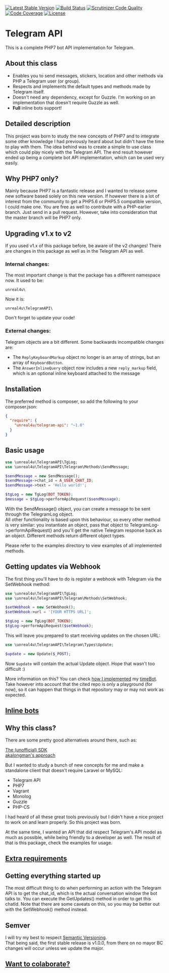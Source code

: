 [![Latest Stable Version](https://poser.pugx.org/unreal4u/telegram-api/v/stable)](https://packagist.org/packages/unreal4u/telegram-api)
[![Build Status](https://travis-ci.org/unreal4u/telegram-api.svg)](https://travis-ci.org/unreal4u/telegram-api)
[![Scrutinizer Code Quality](https://scrutinizer-ci.com/g/unreal4u/telegram-api/badges/quality-score.png?b=master)](https://scrutinizer-ci.com/g/unreal4u/telegram-api/?branch=master)
[![Code Coverage](https://scrutinizer-ci.com/g/unreal4u/telegram-api/badges/coverage.png?b=master)](https://scrutinizer-ci.com/g/unreal4u/telegram-api/?branch=master)
[![License](https://poser.pugx.org/unreal4u/telegram-api/license)](https://packagist.org/packages/unreal4u/telegram-api)

# Telegram API

This is a complete PHP7 bot API implementation for Telegram.

## About this class

* Enables you to send messages, stickers, location and other methods via PHP a Telegram user (or group).
* Respects and implements the default types and methods made by Telegram itself.
* Doesn't need any dependency, except for Guzzle. I'm working on an implementation that doesn't require Guzzle as well.
* **Full** inline bots support!

## Detailed description

This project was born to study the new concepts of PHP7 and to integrate some other knowledge I had previously heard
about but didn't have the time to play with them. The idea behind was to create a simple to use class which could
play nicely with the Telegram API. The end result however ended up being a complete bot API implementation, which can be
used very easily.

## Why PHP7 only?

Mainly because PHP7 is a fantastic release and I wanted to release some new software based solely on this new version. 
If however there is a lot of interest from the community to get a PHP5.6 or PHP5.5 compatible version, I could make one.
You are free as well to contribute with a PHP-earlier branch. Just send in a pull request. However, take into 
consideration that the master branch will be PHP7 only.

## Upgrading v1.x to v2

If you used v1.x of this package before, be aware of the v2 changes! There are changes in this package as well as in the
Telegram API as well.

### Internal changes:

The most important change is that the package has a different namespace now. It used to be:
```
unreal4u\
```

Now it is:
```
unreal4u\TelegramAPI\
```

Don't forget to update your code!

### External changes:

Telegram objects are a bit different. Some backwards incompatible changes are:

- The `ReplyKeyboardMarkup` object no longer is an array of strings, but an array of `KeyboardButton`.
- The `AnswerInlineQuery` object now includes a new `reply_markup` field, which is an optional inline keyboard attached
to the message

## Installation

The preferred method is composer, so add the following to your composer.json:

```json
{
  "require": {
    "unreal4u/telegram-api": "~1.0"
  }
}
```

## Basic usage

```php
use \unreal4u\TelegramAPI\TgLog;
use \unreal4u\TelegramAPI\Telegram\Methods\SendMessage;

$sendMessage = new SendMessage();
$sendMessage->chat_id = A_USER_CHAT_ID;
$sendMessage->text = 'Hello world!';

$tgLog = new TgLog(BOT_TOKEN);
$message = $tgLog->performApiRequest($sendMessage);
```

With the SendMessage() object, you can create a message to be sent through the TelegramLog object.  
All other functionality is based upon this behaviour, so every other method is very similar: you instantiate an object, 
pass that object to TelegramLog->performApiRequest() and you'll get the native Telegram response back as an object. 
Different methods return different object types. 

Please refer to the examples directory to view examples of all implemented methods.

## Getting updates via Webhook

The first thing you'll have to do is register a webhook with Telegram via the SetWebhook method:

```php
use \unreal4u\TelegramAPI\TgLog;
use \unreal4u\TelegramAPI\Telegram\Methods\SetWebhook;

$setWebhook = new SetWebhook();
$setWebhook->url = '[YOUR HTTPS URL]';

$tgLog = new TgLog(BOT_TOKEN);
$tgLog->performApiRequest($setWebhook);
```

This will leave you prepared to start receiving updates on the chosen URL: 

```php
use \unreal4u\TelegramAPI\Telegram\Types\Update;

$update = new Update($_POST);
```

Now <code>$update</code> will contain the actual Update object. Hope that wasn't too difficult :)

More information on this? You can check [how I implemented](https://github.com/unreal4u/tg-timebot) my 
[timeBot](https://telegram.me/TheTimeBot). Take however into account that the cited repo is only a playground (for now), 
so it can happen that things in that repository may or may not work as expected.

## [Inline bots](https://github.com/unreal4u/telegram-api/wiki/Inline-Bots)

## Why this class?

There are some pretty good alternatives around there, such as: 

[The (unofficial) SDK](https://github.com/irazasyed/telegram-bot-sdk)  
[akalongman's approach](https://github.com/akalongman/php-telegram-bot)

But I wanted to study a bunch of new concepts for me and make a standalone client that doesn't require Laravel or MySQL: 

* Telegram API
* PHP7
* Vagrant
* Monolog
* Guzzle
* PHP-CS

I had heard of all these great tools previously but I didn't have a nice project to work on and learn properly. So this
project was born. 

At the same time, I wanted an API that did respect Telegram's API model as much as possible, while being friendly to a
developer as well. The result of that is this package, check the examples for usage.

## [Extra requirements](https://github.com/unreal4u/telegram-api/wiki/Creating-a-bot)

## Getting everything started up

The most difficult thing to do when performing an action with the Telegram API is to get the chat_id, which is the 
actual conversation window the bot talks to. You can execute the GetUpdates() method in order to get this chatId. Note
that there are some caveats on this, so you may be better out with the SetWebhook() method instead. 

## Semver

I will try my best to respect [Semantic Versioning](http://semver.org).  
That being said, the first stable release is v1.0.0, from there on no mayor BC changes will occur unless we update
the major.

## [Want to colaborate?](https://github.com/unreal4u/telegram-api/wiki/Want-to-colaborate%3F)
